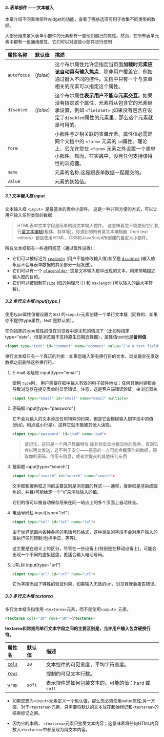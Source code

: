 #### 3. 表单部件 ——文本输入

本章介绍不同表单部件widget的功能，查看了哪些选项可用于收集不同类型的数据。

大部分用来定义表单小部件的元素都有一些他们自己的属性。然而，在所有表单元素中都有一组通用属性，它们可以对这些小部件进行控制

| 属性名称    | 默认值    | 描述                                                         |
| :---------- | :-------- | :----------------------------------------------------------- |
| `autofocus` | (*false*) | 这个布尔属性允许您指定当页面**加载时元素应该自动具有输入焦点**，除非用户覆盖它，例如通过键入不同的控件。文档中只有一个与表单相关的元素可以指定这个属性。 |
| `disabled`  | (*false*) | 这个布尔属性**表示用户不能与元素交互**。如果没有指定这个属性，元素将从包含它的元素继承设置，例如 `<fieldset>` ;如果没有包含在设定了`disabled`属性的元素里，那么这个元素就是可用的。 |
| `form`      |           | 小部件与之相关联的表单元素。属性值必需是同个文档中的 `<form>` 元素的 `id`属性。理论上，它允许您在 `<form>` 元素之外设置一个表单小部件。然而，在实践中，没有任何支持该特性的浏览器。 |
| `name`      |           | 元素的名称;这是跟表单数据一起提交的。                        |
| `value`     |           | 元素的初始值。                                               |



##### 3.1 文本输入框 input

文本输入框 `<input> `是最基本的表单小部件。 这是一种非常方便的方式，可以让用户输入任何类型的数据

> HTML表单文本字段是简单的纯文本输入控件。 这意味着您不能使用它们执行[富文本编辑](https://developer.mozilla.org/en-US/docs/Rich-Text_Editing_in_Mozilla)(粗体、斜体等)。你遇到的所有富文本编辑器（rich text editors）都是使用HTML、CSS和JavaScript所创建的自定义小部件。

所有文本框都有一些通用规范（通过属性设置）：

- 它们可以被标记为 [`readonly`](https://developer.mozilla.org/zh-CN/docs/Web/HTML/Element/Input#attr-readonly) (用户不能修改输入值)甚至是 [`disabled`](https://developer.mozilla.org/zh-CN/docs/Web/HTML/Element/Input#attr-disabled) (输入值永远不会与表单数据的其余部分一起发送)。
- 它们可以有一个 [`placeholder`](https://developer.mozilla.org/zh-CN/docs/Web/HTML/Element/Input#attr-placeholder); 这是文本输入框中出现的文本，用来简略描述输入框的目的。
- 它们可以被限制在[`size`](https://developer.mozilla.org/zh-CN/docs/Web/HTML/Element/Input#attr-size) (框的物理尺寸) 和 [`maxlength`](https://developer.mozilla.org/zh-CN/docs/Web/HTML/Element/Input#attr-maxlength) (可以输入的最大字符数)。



##### 3.2 单行文本框 input[type:]

使用type属性值被设置为text 的`<input>`元素创建一个单行文本框（同样的，如果你不提供type属性，text 是默认值）。

在你指定的type属性的值在浏览器中是未知的情况下（比如你指定 type="date"，但是浏览器不支持原生日期选择器），属性值text也是**备用值**

```html
<input type="text" id="comment" name="comment" value="I'm a text field">
```

单行文本框只有一个真正的约束：如果您输入带有换行符的文本，浏览器会在发送数据之前删除这些换行符。

1. E-mail 地址框 input[type="email"]

   使用 `type`时， 用户需要在框中输入有效的电子邮件地址；任何其他内容都会导致浏览器在提交表单时显示错误。注意，这是客户端错误验证，由浏览器执

   ```html
   <input type="email" id="email" name="email" multiple>
   ```

2. 密码框 input[type="password"]

   它不会为输入的文本添加任何特殊的约束，但是它会模糊输入到字段中的值(例如，用点或小行星)，这样它就不能被其他人读取。

   ```html
   <input type="password" id="pwd" name="pwd">
   ```

   

   > 请记住，这只是一个用户界面特性;除非你安全地提交你的表单，否则它会以明文发送，这不利于安全——恶意的一方可能会截获你的数据，窃取你的密码、信用卡信息，或者你提交的其他任何东西

3. 搜索框 input[type="search"]

   ```html
   <input type="search" id="search" name="search">
   ```

   文本框和搜索框之间的主要区别是浏览器的样式——通常，搜索框是渲染成圆角的，并且/可能给定一个“x”来清除输入的值。

   它们的值可以被自动保存用来在同一站点上的多个页面上自动补全。

4. 电话号码栏 input[type="tel"]

   ```html
   <input type="tel" id="tel" name="tel">
   ```

   由于世界范围内各种各样的电话号码格式，这种类型的字段不会对用户输入的值执行任何限制(包括字母，等等)。

   这主要是在语义上的区分，尽管在一些设备上(特别是在移动设备上)，可能会出现一个不同的虚拟键盘，更适合输入电话号码。

5. URL栏 input[type="url"]

   ```html
   <input type="url" id="url" name="url">
   ```

   它为字段添加了特殊的验证约束，如果输入无效的url，浏览器就会报告错误。



##### 3.3 多行文本框 textarea

多行文本框专指使用 `<textarea>`元素，而不是使用`<input> `元素。

```html
<textarea cols="30" rows="10"></textarea>
```

**textarea和常规的单行文本字段之间的主要区别是，允许用户输入包含硬换行符。**

| 属性名                                                       | 默认值 | 描述                                                 |
| :----------------------------------------------------------- | :----- | :--------------------------------------------------- |
| [`cols`](https://developer.mozilla.org/zh-CN/docs/Web/HTML/Element/textarea#attr-cols) | `20`   | 文本控件的可见宽度，平均字符宽度。                   |
| [`rows`](https://developer.mozilla.org/zh-CN/docs/Web/HTML/Element/textarea#attr-rows) |        | 控制的可见文本行数。                                 |
| [`wrap`](https://developer.mozilla.org/zh-CN/docs/Web/HTML/Element/textarea#attr-wrap) | `soft` | 表示控件是如何包装文本的。可能的值：`hard` 或 `soft` |

- 如果您想为`<input>`元素定义一个默认值，那么您必须使用value属性;另一方面，对于`<textarea>`元素，只需要将默认的文本放在起始标记和`<textarea>`的结束标记之间。

- 因为它的本质， `<textarea>`元素只接受文本内容；这意味着将任何HTML内容放入`<textarea>`中都呈现为纯文本内容。

